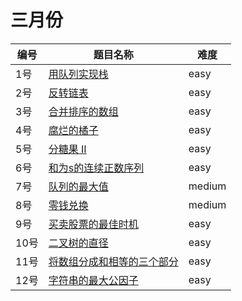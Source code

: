 # 三月份

**编号**|**题目名称**|**难度**
--------|------------|-------
1号|[用队列实现栈](./第1题%20225.%20用队列实现栈)|easy
2号|[反转链表](./第2题%20206.%20反转链表)|easy
3号|[合并排序的数组](./第3题%2010.01.%20合并排序的数组)|easy
4号|[腐烂的橘子](./第4题%20994.%20腐烂的橘子)|easy
5号|[分糖果 II](./第5题%201103.%20分糖果%20II)|easy
6号|[和为s的连续正数序列](./第6题%20面试题57%20-%20II.%20和为s的连续正数序列)|easy
7号|[队列的最大值](./第7题%20面试题59%20-%20II.%20队列的最大值)|medium
8号|[零钱兑换](./第8题%20322.%20%零钱兑换)|medium
9号|[买卖股票的最佳时机](./第9题%20121.%20%买卖股票的最佳时机)|easy
10号|[二叉树的直径](./第10题%20543.%20%二叉树的直径)|easy
11号|[将数组分成和相等的三个部分](./第11题%201013.%20%将数组分成和相等的三个部分)|easy
12号|[字符串的最大公因子](./第12题%201071.%20%字符串的最大公因子)|easy
